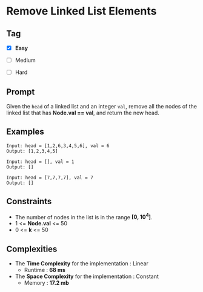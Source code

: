 # Remove Linked List Elements
## Tag
- [x] **Easy**  
- [ ] Medium  
- [ ] Hard
  

## Prompt
Given the `head` of a linked list and an integer `val`, remove all the nodes of the linked list that has **Node.val == val**, and return the new head.  
  
## Examples
```
Input: head = [1,2,6,3,4,5,6], val = 6
Output: [1,2,3,4,5]
```
```
Input: head = [], val = 1
Output: []
```
```
Input: head = [7,7,7,7], val = 7
Output: []
```
  
## Constraints
* The number of nodes in the list is in the range **[0, 10<sup>4</sup>]**.
* 1 <= **Node.val** <= 50
* 0 <= **k** <= 50
  
## Complexities
* The **Time Complexity** for the implementation : Linear
  * Runtime : **68 ms**  
* The **Space Complexity** for the implementation : Constant
  * Memory : **17.2 mb**